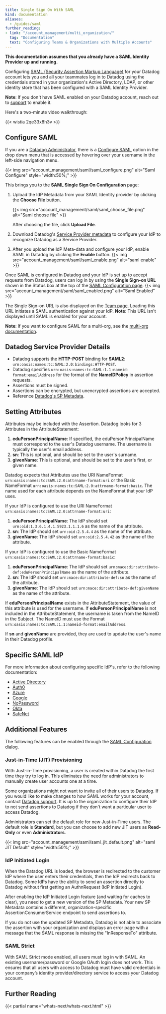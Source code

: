 ```yaml
---
title: Single Sign On With SAML
kind: documentation
aliases:
  - /guides/saml
further_reading:
- link: "/account_management/multi_organization/"
  tag: "Documentation"
  text: "Configuring Teams & Organizations with Multiple Accounts"
---
```


**This documentation assumes that you already have a SAML Identity Provider up and running.**

Configuring [SAML (Security Assertion Markup Language)][1] for your Datadog account lets you and all your teammates log in to Datadog using the credentials stored in your organization's Active Directory, LDAP, or other identity store that has been configured with a SAML Identity Provider.

**Note**: If you don't have SAML enabled on your Datadog account, reach out to [support][2] to enable it.

Here's a two-minute video walkthrough:

{{< wistia 2qe33x8h3v >}}

## Configure SAML

If you are a [Datadog Administrator][3], there is a [Configure SAML][4] option in the drop down menu that is accessed by hovering over your username in the left-side navigation menu.

{{< img src="account_management/saml/saml_configure.png" alt="Saml Configure"  style="width:50%;" >}}

This brings you to the **SAML Single Sign On Configuration** page:

1. Upload the IdP Metadata from your SAML Identity provider by clicking the **Choose File** button.

    {{< img src="account_management/saml/saml_choose_file.png" alt="Saml choose file"  >}}

    After choosing the file, click **Upload File**.

2. Download Datadog's [Service Provider metadata][5] to configure your IdP to recognize Datadog as a Service Provider.

3. After you upload the IdP Meta-data and configure your IdP, enable SAML in Datadog by clicking the **Enable** button.
{{< img src="account_management/saml/saml_enable.png" alt="saml enable"  >}}

Once SAML is configured in Datadog and your IdP is set up to accept requests from Datadog, users can log in by using the **Single Sign-on URL** shown in the Status box at the top of the [SAML Configuration page][4].
{{< img src="account_management/saml/saml_enabled.png" alt="Saml Enabled"  >}}

The Single Sign-on URL is also displayed on the [Team page][6]. Loading this URL initiates a SAML authentication against your IdP. **Note**: This URL isn't displayed until SAML is enabled for your account.

**Note**: If you want to configure SAML for a multi-org, see the [multi-org documentation][7].

## Datadog Service Provider Details

* Datadog supports the **HTTP-POST** binding for **SAML2**:
`urn:oasis:names:tc:SAML:2.0:bindings:HTTP-POST`.
* Datadog specifies  `urn:oasis:names:tc:SAML:1.1:nameid-format:emailAddress` for the format of the **NameIDPolicy** in assertion requests.
* Assertions must be signed.
* Assertions can be encrypted, but unencrypted assertions are accepted.
* Reference [Datadog's SP Metadata][5].

## Setting Attributes

Attributes may be included with the Assertion. Datadog looks for 3 Attributes in the AttributeStatement:

  1. **eduPersonPrincipalName**: If specified, the eduPersonPrincipalName must correspond to the user's Datadog username. The username is typically the user's email address.
  2. **sn**: This is optional, and should be set to the user's surname.
  3. **givenName**: This is optional, and should be set to the user's first, or given name.

Datadog expects that Attributes use the URI NameFormat `urn:oasis:names:tc:SAML:2.0:attrname-format:uri` or the Basic NameFormat `urn:oasis:names:tc:SAML:2.0:attrname-format:basic`. The name used for each attribute depends on the NameFormat that your IdP uses.

If your IdP is configured to use the URI NameFormat `urn:oasis:names:tc:SAML:2.0:attrname-format:uri`:

  1. **eduPersonPrincipalName**: The IdP should set `urn:oid:1.3.6.1.4.1.5923.1.1.1.6` as the name of the attribute.
  2. **sn**: The IdP should set `urn:oid:2.5.4.4` as the name of the attribute.
  3. **givenName**: The IdP should set `urn:oid:2.5.4.42` as the name of the attribute.

If your IdP is configured to use the Basic NameFormat `urn:oasis:names:tc:SAML:2.0:attrname-format:basic`:

  1. **eduPersonPrincipalName**: The IdP should set `urn:mace:dir:attribute-def:eduPersonPrincipalName` as the name of the attribute.
  2. **sn**: The IdP should set `urn:mace:dir:attribute-def:sn` as the name of the attribute.
  3. **givenName**: The IdP should set `urn:mace:dir:attribute-def:givenName` as the name of the attribute.

If **eduPersonPrincipalName** exists in the AttributeStatement, the value of this attribute is used for the username. If **eduPersonPrincipalName** is not included in the AttributeStatement, the username is taken from the NameID in the Subject. The NameID must use the Format `urn:oasis:names:tc:SAML:1.1:nameid-format:emailAddress`.

If **sn** and **givenName** are provided, they are used to update the user's name in their Datadog profile.

## Specific SAML IdP

For more information about configuring specific IdP's, refer to the following documentation:

* [Active Directory][8]
* [Auth0][9]
* [Azure][10]
* [Google][11]
* [NoPassword][12]
* [Okta][13]
* [SafeNet][14]

## Additional Features

The following features can be enabled through the [SAML Configuration dialog][4].

### Just-in-Time (JIT) Provisioning

With Just-in-Time provisioning, a user is created within Datadog the first time they try to log in. This eliminates the need for administrators to manually create user accounts one at a time.

Some organizations might not want to invite all of their users to Datadog. If you would like to make changes to how SAML works for your account, contact [Datadog support][2]. It is up to the organization to configure their IdP to not send assertions to Datadog if they don't want a particular user to access Datadog.

Administrators can set the default role for new Just-in-Time users. The default role is **Standard**, but you can choose to add new JIT users as **Read-Only** or even **Administrators**.

{{< img src="account_management/saml/saml_jit_default.png" alt="saml JIT Default"  style="width:50%;" >}}

### IdP Initiated Login

When the Datadog URL is loaded, the browser is redirected to the customer IdP where the user enters their credentials, then the IdP redirects back to Datadog. Some IdPs have the ability to send an assertion directly to Datadog without first getting an AuthnRequest (IdP Initiated Login).

After enabling the IdP Initiated Login feature (and waiting for caches to clear), you need to get a new version of the SP Metadata. Your new SP Metadata contains a different, organization-specific AssertionConsumerService endpoint to send assertions to.

If you do not use the updated SP Metadata, Datadog is not able to associate the assertion with your organization and displays an error page with a message that the SAML response is missing the "InResponseTo" attribute.

### SAML Strict

With SAML Strict mode enabled, all users must log in with SAML. An existing username/password or Google OAuth login does not work. This ensures that all users with access to Datadog must have valid credentials in your company’s identity provider/directory service to access your Datadog account.

## Further Reading

{{< partial name="whats-next/whats-next.html" >}}

[1]: http://en.wikipedia.org/wiki/Security_Assertion_Markup_Language
[2]: /help/
[3]: /account_management/users/default_roles/
[4]: https://app.datadoghq.com/saml/saml_setup
[5]: https://app.datadoghq.com/account/saml/metadata.xml
[6]: https://app.datadoghq.com/account/team
[7]: /account_management/multi_organization/#setting-up-saml
[8]: /account_management/saml/activedirectory/
[9]: /account_management/saml/auth0/
[10]: /account_management/saml/azure/
[11]: /account_management/saml/google/
[12]: /account_management/saml/nopassword/
[13]: /account_management/saml/okta/
[14]: /account_management/saml/safenet/
